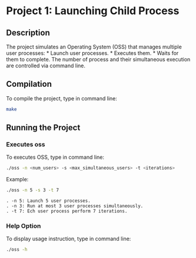 # Project 1: Launching Child Process

## Description
The project simulates an Operating System (OSS) that manages multiple user processes:
    * Launch user processes.
    * Executes them.
    * Waits for them to complete.
The number of process and their simultaneous execution are controlled via command line.

## Compilation
To compile the project, type in command line: 
```sh
make
```

## Running the Project

### Executes oss
To executes OSS, type in command line:
```sh
./oss -n <num_users> -s <max_simultaneous_users> -t <iterations>
```
Example:
```sh
./oss -n 5 -s 3 -t 7
```
    . -n 5: Launch 5 user processes.
    . -n 3: Run at most 3 user processes simultaneously.
    . -t 7: Ech user process perform 7 iterations.

### Help Option
To display usage instruction, type in command line:
```sh
./oss -h
```